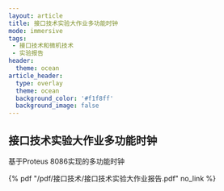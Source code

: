 ```yaml
---
layout: article
title: 接口技术实验大作业多功能时钟
mode: immersive
tags:
 - 接口技术和微机技术
 - 实验报告
header:
  theme: ocean
article_header:
  type: overlay
  theme: ocean
  background_color: '#f1f8ff'
  background_image: false
---
```


## 接口技术实验大作业多功能时钟

基于Proteus 8086实现的多功能时钟

 {% pdf "/pdf/接口技术/接口技术实验大作业报告.pdf" no_link %}